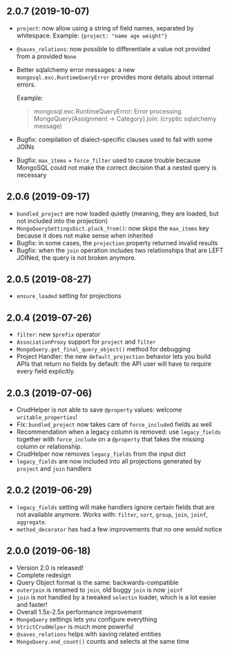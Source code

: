 ## 2.0.7 (2019-10-07)
* `project`: now allow using a string of field names, separated by whitespace. Example: `{project: "name age weight"}`
* `@saves_relations`: now possible to differentiate a value not provided from a provided `None`
* Better sqlalchemy error messages: a new `mongosql.exc.RuntimeQueryError` provides more details about internal errors. 
    
    Example:
    > mongosql.exc.RuntimeQueryError: Error processing MongoQuery(Assignment -> Category).join: (cryptic sqlalchemy message)
* Bugfix: compilation of dialect-specific clauses used to fail with some JOINs
* Bugfix: `max_items` + `force_filter` used to cause trouble because MongoSQL could not make the correct decision 
    that a nested query is necessary

## 2.0.6 (2019-09-17)
* `bundled_project` are now loaded quietly (meaning, they are loaded, but not included into the projection)
* `MongoQuerySettingsDict.pluck_from()`: now skips the `max_items` key because it does not make sense when inherited
* Bugfix: in some cases, the `projection` property returned invalid results
* Bugfix: when the `join` operation includes two relationships that are LEFT JOINed, the query is not broken anymore.

## 2.0.5 (2019-08-27)
* `ensure_loaded` setting for projections

## 2.0.4 (2019-07-26)
* `filter`: new `$prefix` operator
* `AssociationProxy` support for `project` and `filter`
* `MongoQuery.get_final_query_object()` method for debugging
* Project Handler: the new `default_projection` behavior lets you build APIs that return no fields by default:
    the API user will have to require every field explicitly.

## 2.0.3 (2019-07-06)
* CrudHelper is not able to save `@property` values: welcome `writable_properties`!
* Fix: `bundled_project` now takes care of `force_include`d fields as well
* Recommendation when a legacy column is removed: use `legacy_fields` together with `force_include` 
    on a `@property` that fakes the missing column or relationship.
* CrudHelper now removes `legacy_fields` from the input dict
* `legacy_fields` are now included into all projections generated by `project` and `join` handlers

## 2.0.2 (2019-06-29)
* `legacy_fields` setting will make handlers ignore certain fields that are not available anymore.
    Works with: `filter`, `sort`, `group`, `join`, `joinf`, `aggregate`.
* `method_decorator` has had a few improvements that no one would notice

## 2.0.0 (2019-06-18)
* Version 2.0 is released!
* Complete redesign
* Query Object format is the same: backwards-compatible
* `outerjoin` is renamed to `join`, old buggy `join` is now `joinf`
* `join` is not handled by a tweaked `selectin` loader, which is a lot easier and faster!
* Overall 1.5x-2.5x performance improvement
* `MongoQuery` settings lets you configure everything
* `StrictCrudHelper` is much more powerful
* `@saves_relations` helps with saving related entities
* `MongoQuery.end_count()` counts and selects at the same time
